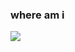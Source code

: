 ### where am i

<img src="https://cdn.discordapp.com/attachments/593835440176627715/739913067076387087/doors.png"/>
